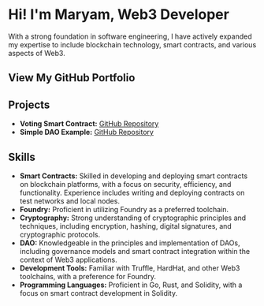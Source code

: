 # Hi! I'm Maryam, Web3 Developer

With a strong foundation in software engineering, I have actively expanded my expertise to include blockchain technology, smart contracts, and various aspects of Web3.

## View My GitHub Portfolio

## Projects

- **Voting Smart Contract:** [GitHub Repository](https://github.com/maryasad/Foundry/tree/main/foundry-voting)
- **Simple DAO Example:** [GitHub Repository](#)

## Skills

- **Smart Contracts:** Skilled in developing and deploying smart contracts on blockchain platforms, with a focus on security, efficiency, and functionality. Experience includes writing and deploying contracts on test networks and local nodes.
- **Foundry:** Proficient in utilizing Foundry as a preferred toolchain.
- **Cryptography:** Strong understanding of cryptographic principles and techniques, including encryption, hashing, digital signatures, and cryptographic protocols.
- **DAO:** Knowledgeable in the principles and implementation of DAOs, including governance models and smart contract integration within the context of Web3 applications.
- **Development Tools:** Familiar with Truffle, HardHat, and other Web3 toolchains, with a preference for Foundry.
- **Programming Languages:** Proficient in Go, Rust, and Solidity, with a focus on smart contract development in Solidity.
